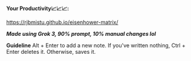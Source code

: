 **Your Productivity📈📈📈:**

https://rjbmistu.github.io/eisenhower-matrix/

**_Made using Grok 3, 90% prompt, 10% manual changes lol_**

**Guideline**
Alt + Enter to add a new note.
If you've written nothing, Ctrl + Enter deletes it.
Otherwise, saves it.
